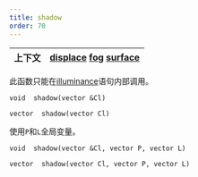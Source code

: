 ```yaml
---
title: shadow
order: 70
---
```

| 上下文 | [displace](../contexts/displace.html)  [fog](../contexts/fog.html)  [surface](../contexts/surface.html) |
| --- | --- |
此函数只能在[illuminance](./illuminance "遍历场景中的所有光源，为每个光源调用光照着色器以设置Cl和L全局变量。")语句内部调用。

`void  shadow(vector &Cl)`

`vector  shadow(vector Cl)`

使用`P`和`L`全局变量。

`void  shadow(vector &Cl, vector P, vector L)`

`vector  shadow(vector Cl, vector P, vector L)`
